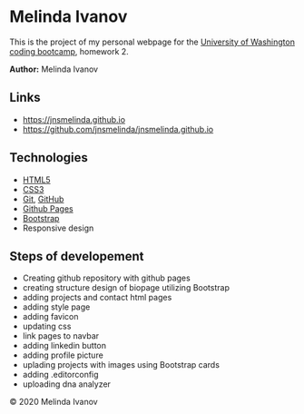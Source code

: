 # Melinda Ivanov
This is the project of my personal webpage for the [University of Washington coding bootcamp](https://bootcamp.uw.edu/), homework 2.

**Author:** Melinda Ivanov

## Links
- https://jnsmelinda.github.io
- https://github.com/jnsmelinda/jnsmelinda.github.io

## Technologies
- [HTML5](https://en.wikipedia.org/wiki/HTML5)
- [CSS3](https://en.wikipedia.org/wiki/Cascading_Style_Sheets)
- [Git](https://git-scm.com/), [GitHub](https://github.com/)
- [Github Pages](https://pages.github.com/)
- [Bootstrap](https://getbootstrap.com/)
- Responsive design

## Steps of developement
- Creating github repository with github pages
- creating structure  design of biopage utilizing Bootstrap
- adding projects and contact html pages
- adding style page
- adding favicon
- updating css
- link pages to navbar
- adding linkedin button
- adding profile picture
- uplading projects with images using Bootstrap cards
- adding .editorconfig
- uploading dna analyzer

© 2020 Melinda Ivanov

